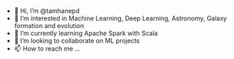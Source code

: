 - 👋 Hi, I’m @tamhanepd
- 👀 I’m interested in Machine Learning, Deep Learning, Astronomy, Galaxy formation and evolution
- 🌱 I’m currently learning Apache Spark with Scala
- 💞️ I’m looking to collaborate on ML projects
- 📫 How to reach me ...

<!---
tamhanepd/tamhanepd is a ✨ special ✨ repository because its `README.md` (this file) appears on your GitHub profile.
You can click the Preview link to take a look at your changes.
--->
